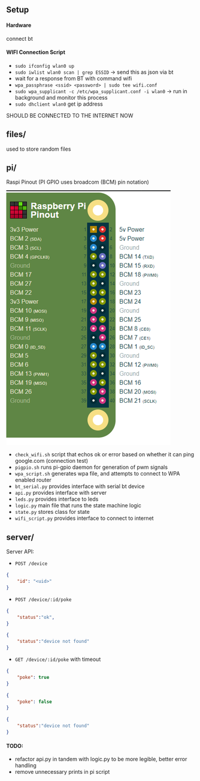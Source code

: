 ## Setup

#### Hardware
connect bt


#### WIFI Connection Script
- `sudo ifconfig wlan0 up`
- `sudo iwlist wlan0 scan | grep ESSID` -> send this as json via bt
- wait for a response from BT with command wifi
- `wpa_passphrase <ssid> <password> | sudo tee wifi.conf`
- `sudo wpa_supplicant -c /etc/wpa_supplicant.conf -i wlan0` -> run in background and monitor this process
- `sudo dhclient wlan0` get ip address

SHOULD BE CONNECTED TO THE INTERNET NOW

## files/
used to store random files

## pi/
Raspi Pinout (PI GPIO uses broadcom (BCM) pin notation)

![pinout](files/pipinout.png)

- `check_wifi.sh` script that echos ok or error based on whether it can ping google.com (connection test)
- `pigpio.sh` runs pi-gpio daemon for generation of pwm signals
- `wpa_script.sh` generates wpa file, and attempts to connect to WPA enabled router
- `bt_serial.py` provides interface with serial bt device
- `api.py` provides interface with server
- `leds.py` provides interface to leds
- `logic.py` main file that runs the state machine logic
- `state.py` stores class for state
- `wifi_script.py` provides interface to connect to internet

## server/

Server API:
- `POST /device`
```json
{
    "id": "<uid>" 
}
```

- `POST /device/:id/poke`
```json
{
    "status":"ok",
}
```
```json
{
    "status":"device not found"
}
```

- `GET /device/:id/poke` with timeout
```json
{
    "poke": true
}
```
```json
{
    "poke": false
}
```
```json
{
    "status":"device not found"
}
```

#### TODO:
- refactor api.py in tandem with logic.py to be more legible, better error handling
- remove unnecessary prints in pi script

